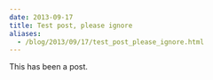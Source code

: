 ```yaml
---
date: 2013-09-17
title: Test post, please ignore
aliases:
  - /blog/2013/09/17/test_post_please_ignore.html
---
```


This has been a post.
